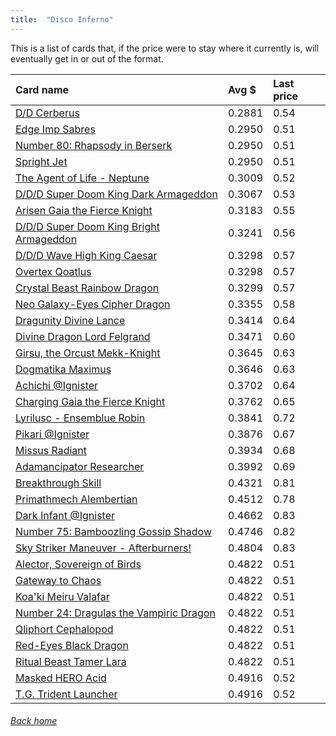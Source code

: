 ```yaml
---
title:  "Disco Inferno"
---
```


This is a list of cards that, if the price were to stay where it currently is, will eventually get in or out of the format.

| Card name | Avg $ | Last price |
| :-- | :-- | :-- |
[D/D Cerberus](https://db.ygoprodeck.com/card/?search=D/D%20Cerberus) | 0.2881 | 0.54 |
[Edge Imp Sabres](https://db.ygoprodeck.com/card/?search=Edge%20Imp%20Sabres) | 0.2950 | 0.51 |
[Number 80: Rhapsody in Berserk](https://db.ygoprodeck.com/card/?search=Number%2080:%20Rhapsody%20in%20Berserk) | 0.2950 | 0.51 |
[Spright Jet](https://db.ygoprodeck.com/card/?search=Spright%20Jet) | 0.2950 | 0.51 |
[The Agent of Life - Neptune](https://db.ygoprodeck.com/card/?search=The%20Agent%20of%20Life%20-%20Neptune) | 0.3009 | 0.52 |
[D/D/D Super Doom King Dark Armageddon](https://db.ygoprodeck.com/card/?search=D/D/D%20Super%20Doom%20King%20Dark%20Armageddon) | 0.3067 | 0.53 |
[Arisen Gaia the Fierce Knight](https://db.ygoprodeck.com/card/?search=Arisen%20Gaia%20the%20Fierce%20Knight) | 0.3183 | 0.55 |
[D/D/D Super Doom King Bright Armageddon](https://db.ygoprodeck.com/card/?search=D/D/D%20Super%20Doom%20King%20Bright%20Armageddon) | 0.3241 | 0.56 |
[D/D/D Wave High King Caesar](https://db.ygoprodeck.com/card/?search=D/D/D%20Wave%20High%20King%20Caesar) | 0.3298 | 0.57 |
[Overtex Qoatlus](https://db.ygoprodeck.com/card/?search=Overtex%20Qoatlus) | 0.3298 | 0.57 |
[Crystal Beast Rainbow Dragon](https://db.ygoprodeck.com/card/?search=Crystal%20Beast%20Rainbow%20Dragon) | 0.3299 | 0.57 |
[Neo Galaxy-Eyes Cipher Dragon](https://db.ygoprodeck.com/card/?search=Neo%20Galaxy-Eyes%20Cipher%20Dragon) | 0.3355 | 0.58 |
[Dragunity Divine Lance](https://db.ygoprodeck.com/card/?search=Dragunity%20Divine%20Lance) | 0.3414 | 0.64 |
[Divine Dragon Lord Felgrand](https://db.ygoprodeck.com/card/?search=Divine%20Dragon%20Lord%20Felgrand) | 0.3471 | 0.60 |
[Girsu, the Orcust Mekk-Knight](https://db.ygoprodeck.com/card/?search=Girsu,%20the%20Orcust%20Mekk-Knight) | 0.3645 | 0.63 |
[Dogmatika Maximus](https://db.ygoprodeck.com/card/?search=Dogmatika%20Maximus) | 0.3646 | 0.63 |
[Achichi @Ignister](https://db.ygoprodeck.com/card/?search=Achichi%20@Ignister) | 0.3702 | 0.64 |
[Charging Gaia the Fierce Knight](https://db.ygoprodeck.com/card/?search=Charging%20Gaia%20the%20Fierce%20Knight) | 0.3762 | 0.65 |
[Lyrilusc - Ensemblue Robin](https://db.ygoprodeck.com/card/?search=Lyrilusc%20-%20Ensemblue%20Robin) | 0.3841 | 0.72 |
[Pikari @Ignister](https://db.ygoprodeck.com/card/?search=Pikari%20@Ignister) | 0.3876 | 0.67 |
[Missus Radiant](https://db.ygoprodeck.com/card/?search=Missus%20Radiant) | 0.3934 | 0.68 |
[Adamancipator Researcher](https://db.ygoprodeck.com/card/?search=Adamancipator%20Researcher) | 0.3992 | 0.69 |
[Breakthrough Skill](https://db.ygoprodeck.com/card/?search=Breakthrough%20Skill) | 0.4321 | 0.81 |
[Primathmech Alembertian](https://db.ygoprodeck.com/card/?search=Primathmech%20Alembertian) | 0.4512 | 0.78 |
[Dark Infant @Ignister](https://db.ygoprodeck.com/card/?search=Dark%20Infant%20@Ignister) | 0.4662 | 0.83 |
[Number 75: Bamboozling Gossip Shadow](https://db.ygoprodeck.com/card/?search=Number%2075:%20Bamboozling%20Gossip%20Shadow) | 0.4746 | 0.82 |
[Sky Striker Maneuver - Afterburners!](https://db.ygoprodeck.com/card/?search=Sky%20Striker%20Maneuver%20-%20Afterburners!) | 0.4804 | 0.83 |
[Alector, Sovereign of Birds](https://db.ygoprodeck.com/card/?search=Alector,%20Sovereign%20of%20Birds) | 0.4822 | 0.51 |
[Gateway to Chaos](https://db.ygoprodeck.com/card/?search=Gateway%20to%20Chaos) | 0.4822 | 0.51 |
[Koa'ki Meiru Valafar](https://db.ygoprodeck.com/card/?search=Koa'ki%20Meiru%20Valafar) | 0.4822 | 0.51 |
[Number 24: Dragulas the Vampiric Dragon](https://db.ygoprodeck.com/card/?search=Number%2024:%20Dragulas%20the%20Vampiric%20Dragon) | 0.4822 | 0.51 |
[Qliphort Cephalopod](https://db.ygoprodeck.com/card/?search=Qliphort%20Cephalopod) | 0.4822 | 0.51 |
[Red-Eyes Black Dragon](https://db.ygoprodeck.com/card/?search=Red-Eyes%20Black%20Dragon) | 0.4822 | 0.51 |
[Ritual Beast Tamer Lara](https://db.ygoprodeck.com/card/?search=Ritual%20Beast%20Tamer%20Lara) | 0.4822 | 0.51 |
[Masked HERO Acid](https://db.ygoprodeck.com/card/?search=Masked%20HERO%20Acid) | 0.4916 | 0.52 |
[T.G. Trident Launcher](https://db.ygoprodeck.com/card/?search=T.G.%20Trident%20Launcher) | 0.4916 | 0.52 |

###### [Back home](index)